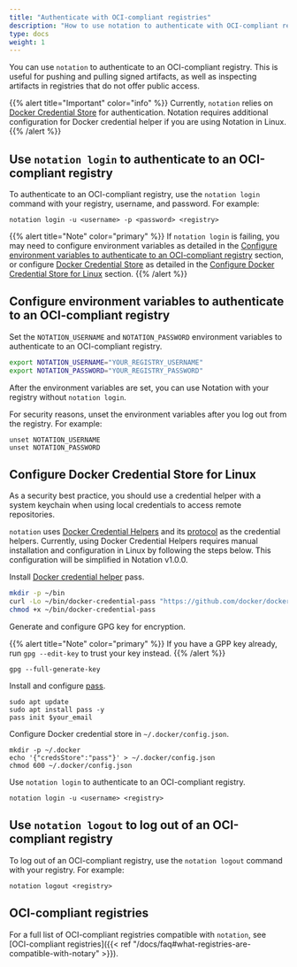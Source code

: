 ```yaml
---
title: "Authenticate with OCI-compliant registries"
description: "How to use notation to authenticate with OCI-compliant registries"
type: docs
weight: 1
---
```


You can use `notation` to authenticate to an OCI-compliant registry. This is useful for pushing and pulling signed artifacts, as well as inspecting artifacts in registries that do not offer public access.

{{% alert title="Important" color="info" %}}
Currently, `notation` relies on [Docker Credential Store](https://docs.docker.com/engine/reference/commandline/login/#credentials-store) for authentication. Notation requires additional configuration for Docker credential helper if you are using Notation in Linux.
{{% /alert %}}

## Use `notation login` to authenticate to an OCI-compliant registry

To authenticate to an OCI-compliant registry, use the `notation login` command with your registry, username, and password. For example:

```console
notation login -u <username> -p <password> <registry>
```

{{% alert title="Note" color="primary" %}}
If `notation login` is failing, you may need to configure environment variables as detailed in the [Configure environment variables to authenticate to an OCI-compliant registry](#configure-environment-variables-to-authenticate-to-an-oci-compliant-registry) section, or configure [Docker Credential Store](https://docs.docker.com/engine/reference/commandline/login/#credentials-store) as detailed in the [Configure Docker Credential Store for Linux](#configure-docker-credential-store-for-linux) section.
{{% /alert %}}

## Configure environment variables to authenticate to an OCI-compliant registry

Set the `NOTATION_USERNAME` and `NOTATION_PASSWORD` environment variables to authenticate to an OCI-compliant registry.

```bash
export NOTATION_USERNAME="YOUR_REGISTRY_USERNAME"
export NOTATION_PASSWORD="YOUR_REGISTRY_PASSWORD"
```

After the environment variables are set, you can use Notation with your registry without `notation login`.

For security reasons, unset the environment variables after you log out from the registry. For example:

```console
unset NOTATION_USERNAME
unset NOTATION_PASSWORD
```

## Configure Docker Credential Store for Linux

As a security best practice, you should use a credential helper with a system keychain when using local credentials to access remote repositories.

`notation` uses [Docker Credential Helpers](https://github.com/docker/docker-credential-helpers) and its [protocol](https://docs.docker.com/engine/reference/commandline/login/#credential-helper-protocol) as the credential helpers. Currently, using Docker Credential Helpers requires manual installation and configuration in Linux by following the steps below. This configuration will be simplified in Notation v1.0.0.

Install [Docker credential helper](https://github.com/docker/docker-credential-helpers) pass.

```bash
mkdir -p ~/bin
curl -Lo ~/bin/docker-credential-pass "https://github.com/docker/docker-credential-helpers/releases/download/v0.7.0/docker-credential-pass-v0.7.0.linux-amd64"
chmod +x ~/bin/docker-credential-pass
```

Generate and configure GPG key for encryption. 

{{% alert title="Note" color="primary" %}}
If you have a GPP key already, run `gpg --edit-key` to trust your key instead.
{{% /alert %}}

```console
gpg --full-generate-key
```

Install and configure [pass](https://www.passwordstore.org/).

```console
sudo apt update 
sudo apt install pass -y
pass init $your_email
```

Configure Docker credential store in `~/.docker/config.json`.

```
mkdir -p ~/.docker
echo '{"credsStore":"pass"}' > ~/.docker/config.json
chmod 600 ~/.docker/config.json
```

Use `notation login` to authenticate to an OCI-compliant registry.

```console
notation login -u <username> <registry>
```

## Use `notation logout` to log out of an OCI-compliant registry

To log out of an OCI-compliant registry, use the `notation logout` command with your registry. For example:

```console
notation logout <registry>
```

## OCI-compliant registries

For a full list of OCI-compliant registries compatible with `notation`, see [OCI-compliant registries]({{< ref "/docs/faq#what-registries-are-compatible-with-notary" >}}).